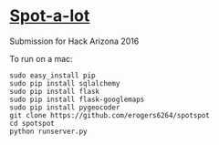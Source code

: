 # [Spot-a-lot](https://github.com/erogers6264/spotspot)

Submission for Hack Arizona 2016

To run on a mac:
```
sudo easy_install pip
sudo pip install sqlalchemy
sudo pip install flask
sudo pip install flask-googlemaps
sudo pip install pygeocoder
git clone https://github.com/erogers6264/spotspot
cd spotspot
python runserver.py
```